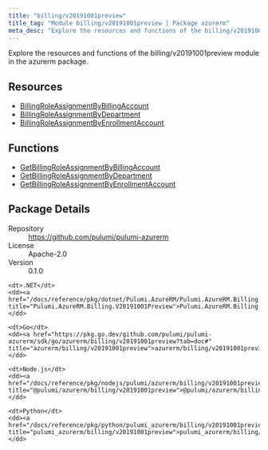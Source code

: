 ```yaml
---
title: "billing/v20191001preview"
title_tag: "Module billing/v20191001preview | Package azurerm"
meta_desc: "Explore the resources and functions of the billing/v20191001preview module in the azurerm package."
---
```


<!-- WARNING: this file was generated by Pulumi Docs Generator. -->
<!-- Do not edit by hand unless you're certain you know what you are doing! -->

Explore the resources and functions of the billing/v20191001preview module in the azurerm package.

<h2 id="resources">Resources</h2>
<ul class="api">
    <li><a href="billingroleassignmentbybillingaccount" title="BillingRoleAssignmentByBillingAccount"><span class="symbol resource"></span>BillingRoleAssignmentByBillingAccount</a></li>
    <li><a href="billingroleassignmentbydepartment" title="BillingRoleAssignmentByDepartment"><span class="symbol resource"></span>BillingRoleAssignmentByDepartment</a></li>
    <li><a href="billingroleassignmentbyenrollmentaccount" title="BillingRoleAssignmentByEnrollmentAccount"><span class="symbol resource"></span>BillingRoleAssignmentByEnrollmentAccount</a></li>
</ul>

<h2 id="functions">Functions</h2>
<ul class="api">
    <li><a href="getbillingroleassignmentbybillingaccount" title="GetBillingRoleAssignmentByBillingAccount"><span class="symbol function"></span>GetBillingRoleAssignmentByBillingAccount</a></li>
    <li><a href="getbillingroleassignmentbydepartment" title="GetBillingRoleAssignmentByDepartment"><span class="symbol function"></span>GetBillingRoleAssignmentByDepartment</a></li>
    <li><a href="getbillingroleassignmentbyenrollmentaccount" title="GetBillingRoleAssignmentByEnrollmentAccount"><span class="symbol function"></span>GetBillingRoleAssignmentByEnrollmentAccount</a></li>
</ul>

<h2 id="package-details">Package Details</h2>
<dl class="package-details">
	<dt>Repository</dt>
	<dd><a href="https://github.com/pulumi/pulumi-azurerm">https://github.com/pulumi/pulumi-azurerm</a></dd>
	<dt>License</dt>
	<dd>Apache-2.0</dd>
	<dt>Version</dt>
	<dd>0.1.0</dd>
</dl>



<dl class="tabular">

    <dt>.NET</dt>
    <dd><a href="/docs/reference/pkg/dotnet/Pulumi.AzureRM/Pulumi.AzureRM.Billing.V20191001Preview.html" title="Pulumi.AzureRM.Billing.V20191001Preview">Pulumi.AzureRM.Billing.V20191001Preview</a></dd>

    <dt>Go</dt>
    <dd><a href="https://pkg.go.dev/github.com/pulumi/pulumi-azurerm/sdk/go/azurerm/billing/v20191001preview?tab=doc#" title="azurerm/billing/v20191001preview">azurerm/billing/v20191001preview</a></dd>

    <dt>Node.js</dt>
    <dd><a href="/docs/reference/pkg/nodejs/pulumi/azurerm/billing/v20191001preview/#" title="@pulumi/azurerm/billing/v20191001preview">@pulumi/azurerm/billing/v20191001preview</a></dd>

    <dt>Python</dt>
    <dd><a href="/docs/reference/pkg/python/pulumi_azurerm/billing/v20191001preview" title="pulumi_azurerm/billing/v20191001preview">pulumi_azurerm/billing/v20191001preview</a></dd>

</dl>

